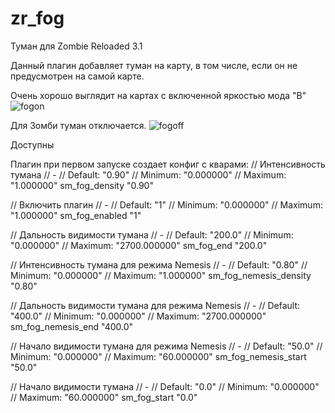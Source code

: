 # zr_fog
Туман для Zombie Reloaded 3.1

Данный плагин добавляет туман на карту, в том числе, если он не предусмотрен на самой карте.

Очень хорошо выглядит на картах с включенной яркостью мода "B"
![fogon](https://user-images.githubusercontent.com/37110613/143239787-3dbee793-03d4-4831-9dda-14b8e3605e98.png)

Для Зомби туман отключается.
![fogoff](https://user-images.githubusercontent.com/37110613/143240076-e38bbd40-342d-4cdd-91dd-3bedf5333df0.png)

Доступны

Плагин при первом запуске создает конфиг с кварами:
// Интенсивность тумана
// -
// Default: "0.90"
// Minimum: "0.000000"
// Maximum: "1.000000"
sm_fog_density "0.90"

// Включить плагин
// -
// Default: "1"
// Minimum: "0.000000"
// Maximum: "1.000000"
sm_fog_enabled "1"

// Дальность видимости тумана
// -
// Default: "200.0"
// Minimum: "0.000000"
// Maximum: "2700.000000"
sm_fog_end "200.0"

// Интенсивность тумана для режима Nemesis
// -
// Default: "0.80"
// Minimum: "0.000000"
// Maximum: "1.000000"
sm_fog_nemesis_density "0.80"

// Дальность видимости тумана для режима Nemesis
// -
// Default: "400.0"
// Minimum: "0.000000"
// Maximum: "2700.000000"
sm_fog_nemesis_end "400.0"

// Начало видимости тумана для режима Nemesis
// -
// Default: "50.0"
// Minimum: "0.000000"
// Maximum: "60.000000"
sm_fog_nemesis_start "50.0"

// Начало видимости тумана
// -
// Default: "0.0"
// Minimum: "0.000000"
// Maximum: "60.000000"
sm_fog_start "0.0"
